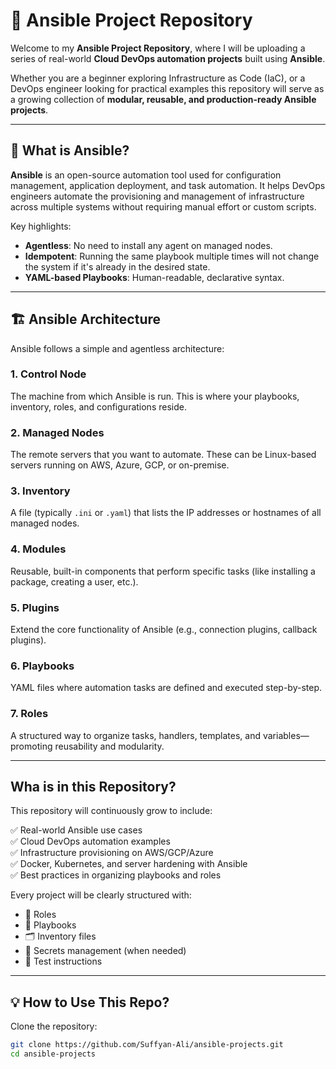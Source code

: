 # 🔧 Ansible Project Repository

Welcome to my **Ansible Project Repository**, where I will be uploading a series of real-world **Cloud DevOps automation projects** built using **Ansible**.

Whether you are a beginner exploring Infrastructure as Code (IaC), or a DevOps engineer looking for practical examples this repository will serve as a growing collection of **modular, reusable, and production-ready Ansible projects**.

---

## 📌 What is Ansible?

**Ansible** is an open-source automation tool used for configuration management, application deployment, and task automation. It helps DevOps engineers automate the provisioning and management of infrastructure across multiple systems without requiring manual effort or custom scripts.

Key highlights:
- **Agentless**: No need to install any agent on managed nodes.
- **Idempotent**: Running the same playbook multiple times will not change the system if it's already in the desired state.
- **YAML-based Playbooks**: Human-readable, declarative syntax.

---

## 🏗️ Ansible Architecture

Ansible follows a simple and agentless architecture:

### 1. **Control Node**
The machine from which Ansible is run. This is where your playbooks, inventory, roles, and configurations reside.

### 2. **Managed Nodes**
The remote servers that you want to automate. These can be Linux-based servers running on AWS, Azure, GCP, or on-premise.

### 3. **Inventory**
A file (typically `.ini` or `.yaml`) that lists the IP addresses or hostnames of all managed nodes.

### 4. **Modules**
Reusable, built-in components that perform specific tasks (like installing a package, creating a user, etc.).

### 5. **Plugins**
Extend the core functionality of Ansible (e.g., connection plugins, callback plugins).

### 6. **Playbooks**
YAML files where automation tasks are defined and executed step-by-step.

### 7. **Roles**
A structured way to organize tasks, handlers, templates, and variables—promoting reusability and modularity.

---

##  Wha is in this Repository?

This repository will continuously grow to include:

✅ Real-world Ansible use cases  
✅ Cloud DevOps automation examples  
✅ Infrastructure provisioning on AWS/GCP/Azure  
✅ Docker, Kubernetes, and server hardening with Ansible  
✅ Best practices in organizing playbooks and roles  

Every project will be clearly structured with:

- 📁 Roles  
- 📄 Playbooks  
- 🗂️ Inventory files  
- 🔐 Secrets management (when needed)  
- 🧪 Test instructions  

---

## 💡 How to Use This Repo?

Clone the repository:
```bash
git clone https://github.com/Suffyan-Ali/ansible-projects.git
cd ansible-projects
